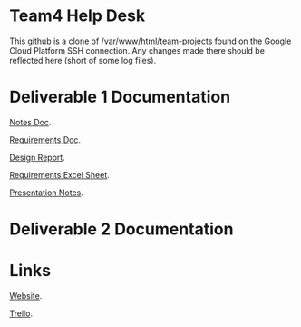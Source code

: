 # Team4 Help Desk
This github is a clone of /var/www/html/team-projects found on the Google Cloud Platform SSH connection.
Any changes made there should be reflected here (short of some log files).

# Deliverable 1 Documentation
[Notes Doc](https://docs.google.com/document/d/1hxA8y80uuC4m_X78gpybCNT0ur6G8_B8W0bJle8Bcr4/edit).

[Requirements Doc](https://docs.google.com/document/d/1wZf3qgL4BP7eFf8I6O2R0LP9HWhSz-c9av6_Ek1K68s/edit).

[Design Report](https://docs.google.com/document/d/1IqV3Km9X4YeJe8D5Qb8RZJo-JfAGjeeBEkH2xC2TADs/edit).

[Requirements Excel Sheet](https://docs.google.com/spreadsheets/d/1infYdczgERDtilpW5ZBBQn28n8pQytVW_BZNQa0SJMk/edit?usp=sharing).

[Presentation Notes](https://docs.google.com/document/d/1jxY9o4sXIJEbjpOxexVy8Mop6APVvg3jnCnLRWSoI1k/edit?usp=sharing).

# Deliverable 2 Documentation


# Links
[Website](http://35.246.24.174/).

[Trello](https://trello.com/team4helpdeskapp).
